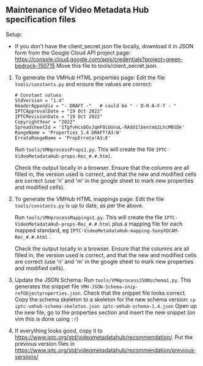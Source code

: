 Maintenance of Video Metadata Hub specification files
-----------------------------------------------------

Setup:
- If you don't have the client_secret.json file locally, download it in JSON form
  from the Google Cloud API project page:
    https://console.cloud.google.com/apis/credentials?project=green-bedrock-150715
  Move this file to tools/client_secret.json.


1. To generate the VMHub HTML properties page:
   Edit the file `tools/constants.py` and ensure the values are correct:
    ```
    # Constant values
    StdVersion = "1.4"
    HeaderAppendix = "- DRAFT -"   # could be " - D-R-A-F-T - "
    IPTCApprovalDate = "19 Oct 2022"
    IPTCRevisionDate = "19 Oct 2022"
    CopyrightYear = "2022"
    SpreadsheetId = '1TgfvHcsbGvJqmF0iUUnaL-RAdd1lbentmb2LhcM8SDk'
    RangeName = 'Properties 1.4 DRAFT!A3:W'
    ErrataRangeName = 'PropErrata!A3:E'
    ```    
    
   Run `tools/VMHprocessProps1.py`. This will create the file `IPTC-VideoMetadataHub-props-Rec_#.#.html`.

   Check the output locally in a browser. Ensure that the columns are all filled in, the version
   used is correct, and that the new and modified cells are correct (use 'n' and 'm' in the google
   sheet to mark new properties and modified cells).

2. To generate the VMHub HTML mappings page:
   Edit the file `tools/constants.py` is up to date, as per the above.

   Run `tools/VMHprocessMappings1.py`. This will create the file `IPTC-VideoMetadataHub-props-Rec_#.#.html`
   plus a mapping file for each mapped standard, eg `IPTC-VideoMetadataHub-mapping-SonyXDCAM-Rec_#.#.html` .

   Check the output locally in a browser. Ensure that the columns are all filled in, the version
   used is correct, and that the new and modified cells are correct (use 'n' and 'm' in the google
   sheet to mark new properties and modified cells).

3. Update the JSON Schema:
   Run `tools/VMHprocessJSONschema1.py`. This generates the snippet file `VMH-JSON-Schema-snip-refObjectproperties.json`.
   Check that the snippet file looks correct.
   Copy the schema skeleton to a skeleton for the new schema version:
   `cp iptc-vmhub-schema-skeleton.json iptc-vmhub-schema-1.4.json`
   Open up the new file, go to the properties section and insert the new snippet (on vim this is done using `:r`)

4. If everything looks good, copy it to https://www.iptc.org/std/videometadatahub/recommendation/.
   Put the previous version files in
   https://www.iptc.org/std/videometadatahub/recommendation/previous-versions/
